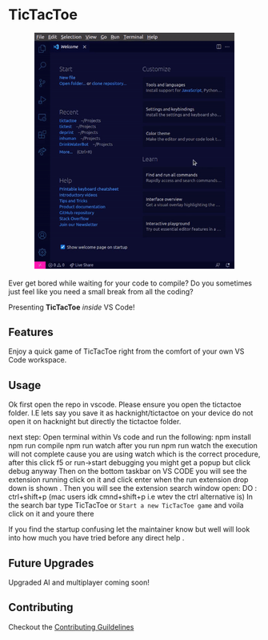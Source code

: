 # TicTacToe

<!-- ![Demo](./img/demo.gif "TicTacToe Demo") -->
<div style="text-align:center">
<img src="./assets/demo.gif" alt="TicTacToe Demo" style="width:400px;"/>
</div>
<br>
Ever get bored while waiting for your code to compile? Do you sometimes just feel like you need a small break from all the coding?  

Presenting **TicTacToe** _inside_ VS Code!

## Features

Enjoy a quick game of TicTacToe right from the comfort of your own VS Code workspace. 

## Usage
Ok first open the repo in vscode. Please ensure you open the tictactoe folder. I.E lets say you save it as hacknight/tictactoe on your device do not open it on hacknight but directly the tictactoe folder.

next step:
Open terminal within Vs code and run the following:
npm install
npm run compile
npm run watch
after you run npm run watch the execution will not complete cause you are using watch which is the correct procedure, after this click f5 or run->start debugging
you might get a popup but click debug anyway
Then on the bottom taskbar on VS CODE you will see the extension running click on it and click enter when the run extension drop down is shown .
Then you will see the extension search window open:
DO : ctrl+shift+p  (mac users idk cmnd+shift+p i.e wtev the ctrl alternative is)
In the search bar type TicTacToe or `Start a new TicTacToe game` and voila click on it and youre there

If you find the startup confusing let the maintainer know but well will look into how much you have tried before any direct help .


## Future Upgrades

Upgraded AI and multiplayer coming soon!

## Contributing
Checkout the [Contributing Guildelines](https://github.com/acmpesuecc/tictactoe/blob/master/CONTRIBUTING.md)
